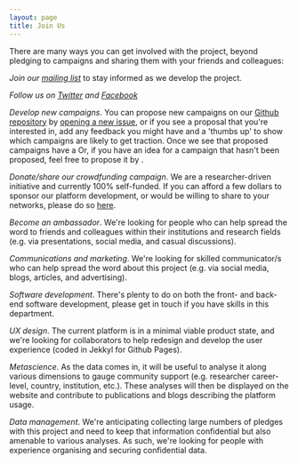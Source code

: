 ```yaml
---
layout: page
title: Join Us
---
```


There are many ways you can get involved with the project, beyond pledging to campaigns and sharing them with your friends and colleagues:

*Join our [mailing list](http://eepurl.com/dFVBVz)* to stay informed as we develop the project.

*Follow us on [Twitter](https://twitter.com/projectfok) and [Facebook](https://www.facebook.com/projectFOK/)* 

*Develop new campaigns*. You can propose new campaigns on our [Github repository](https://github.com/FreeOurKnowledge/website/issues?q=is%3Aopen+is%3Aissue+label%3Adraft-campaign) by [opening a new issue](https://github.com/FreeOurKnowledge/community/issues/new/choose), or if you see a proposal that you're interested in, add any feedback you might have and a 'thumbs up' to show which campaigns are likely to get traction. Once we see that proposed campaigns have a  Or, if you have an idea for a campaign that hasn't been proposed, feel free to propose it by .

*Donate/share our crowdfunding campaign*. We are a researcher-driven initiative and currently 100% self-funded. If you can afford a few dollars to sponsor our platform development, or would be willing to share to your networks, please do so [here](https://www.gofundme.com/f/rpjkz-test). 

*Become an ambassador*. We're looking for people who can help spread the word to friends and colleagues within their institutions and research fields (e.g. via presentations, social media, and casual discussions). 

*Communications and marketing*. We're looking for skilled communicator/s who can help spread the word about this project (e.g. via social media, blogs, articles, and advertising).

*Software development*. There's plenty to do on both the front- and back-end software development, please get in touch if you have skills in this department.

*UX design*. The current platform is in a minimal viable product state, and we're looking for collaborators to help redesign and develop the user experience (coded in Jekkyl for Github Pages). 

*Metascience*. As the data comes in, it will be useful to analyse it along various dimensions to gauge community support (e.g. researcher career-level, country, institution, etc.). These analyses will then be displayed on the website and contribute to publications and blogs describing the platform usage.

*Data management*. We're anticipating collecting large numbers of pledges with this project and need to keep that information confidential but also amenable to various analyses. As such, we're looking for people with experience organising and securing confidential data.
